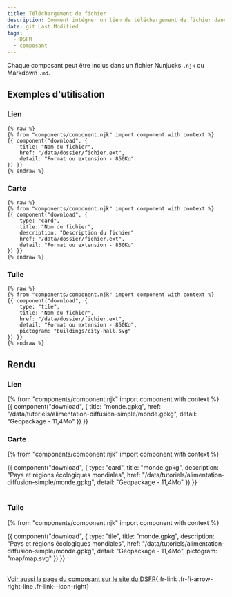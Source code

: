 ```yaml
---
title: Téléchargement de fichier
description: Comment intégrer un lien de téléchargement de fichier dans une page du site ?
date: git Last Modified
tags:
  - DSFR
  - composant
---
```

Chaque composant peut être inclus dans un fichier Nunjucks `.njk` ou Markdown `.md`.

## Exemples d'utilisation

### Lien

```njk
{% raw %}
{% from "components/component.njk" import component with context %}
{{ component("download", {
    title: "Nom du fichier",
    href: "/data/dossier/fichier.ext",
    detail: "Format ou extension - 850Ko"
}) }}
{% endraw %}
```

### Carte

```njk
{% raw %}
{% from "components/component.njk" import component with context %}
{{ component("download", {
    type: "card",
    title: "Nom du fichier",
    description: "Description du fichier"
    href: "/data/dossier/fichier.ext",
    detail: "Format ou extension - 850Ko"
}) }}
{% endraw %}
```

### Tuile

```njk
{% raw %}
{% from "components/component.njk" import component with context %}
{{ component("download", {
    type: "tile",
    title: "Nom du fichier",
    href: "/data/dossier/fichier.ext",
    detail: "Format ou extension - 850Ko",
    pictogram: "buildings/city-hall.svg"
}) }}
{% endraw %}
```

## Rendu

### Lien

{% from "components/component.njk" import component with context %}
{{ component("download", {
    title: "monde.gpkg",
    href: "/data/tutoriels/alimentation-diffusion-simple/monde.gpkg",
    detail: "Geopackage - 11,4Mo"
}) }}

### Carte

{% from "components/component.njk" import component with context %}
<div>
{{ component("download", {
    type: "card",
    title: "monde.gpkg",
    description: "Pays et régions écologiques mondiales",
    href: "/data/tutoriels/alimentation-diffusion-simple/monde.gpkg",
    detail: "Geopackage - 11,4Mo"
}) }}
</div>

<br>

### Tuile

{% from "components/component.njk" import component with context %}
<div>
{{ component("download", {
    type: "tile",
    title: "monde.gpkg",
    description: "Pays et régions écologiques mondiales",
    href: "/data/tutoriels/alimentation-diffusion-simple/monde.gpkg",
    detail: "Geopackage - 11,4Mo",
    pictogram: "map/map.svg"
}) }}
</div>

<br>

[Voir aussi la page du composant sur le site du DSFR](https://www.systeme-de-design.gouv.fr/elements-d-interface/composants/telechargement-de-fichier){.fr-link .fr-fi-arrow-right-line .fr-link--icon-right}
